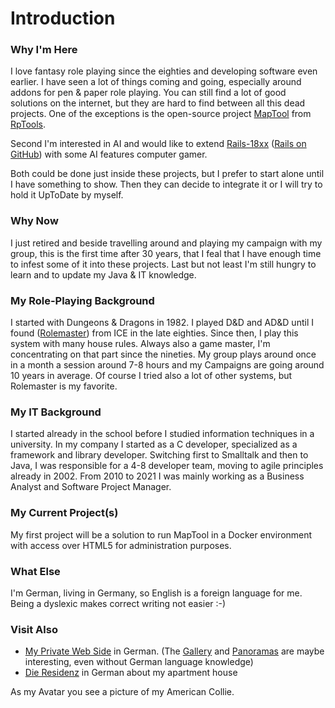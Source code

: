 # Introduction

### Why I'm Here
I love fantasy role playing since the eighties and developing software even earlier. I have seen a lot of things coming and going, especially around addons for pen & paper role playing. You can still find a lot of good solutions on the internet, but they are hard to find between all this dead projects. One of the exceptions is the open-source project [MapTool](https://www.rptools.net/toolbox/maptool/) from [RpTools](https://www.rptools.net/).

Second I'm interested in AI and would like to extend [Rails-18xx](https://sourceforge.net/projects/rails/) ([Rails on GitHub](https://github.com/Rails-18xx/)) with some AI features computer gamer.

Both could be done just inside these projects, but I prefer to start alone until I have something to show. Then they can decide to integrate it or I will try to hold it UpToDate by myself.


### Why Now
I just retired and beside travelling around and playing my campaign with my group, this is the first time after 30 years, that I feal that I have enough time to infest some of it into these projects. Last but not least I'm still hungry to learn and to update my Java & IT knowledge. 

### My Role-Playing Background
I started with Dungeons & Dragons in 1982. I played D&D and AD&D until I found ([Rolemaster](https://de.wikipedia.org/wiki/Rolemaster)) from ICE in the late eighties. Since then, I play this system with many house rules. Always also a game master, I'm concentrating on that part since the nineties. My group plays around once in a month a session around 7-8 hours and my Campaigns are going around 10 years in average. Of course I tried also a lot of other systems, but Rolemaster is my favorite.

### My IT Background
I started already in the school before I studied information techniques in a university. In my company I started as a C developer, specialized as a framework and library developer.
Switching first to Smalltalk and then to Java, I was responsible for a 4-8 developer team, moving to agile principles already in 2002. From 2010 to 2021 I was mainly working as a Business Analyst and Software Project Manager. 

### My Current Project(s)
My first project will be a solution to run MapTool in a Docker environment with access over HTML5 for administration purposes.

### What Else
I'm German, living in Germany, so English is a foreign language for me. Being a dyslexic makes correct writing not easier :-)

### Visit Also
- [My Private Web Side](https://rainer-muetze.de/) in German. (The [Gallery](https://gallery.rainer-muetze.de/) and [Panoramas](https://rainer-muetze.de/panoramen/) are maybe interesting, even without German language knowledge)
- [Die Residenz](https://die-residenz.de/) in German about my apartment house

As my Avatar you see a picture of my American Collie.

<!--
**Snarfbur/Snarfbur** is a ✨ _special_ ✨ repository because its `README.md` (this file) appears on your GitHub profile.

Here are some ideas to get you started:

- 🔭 I’m currently working on ...
- 🌱 I’m currently learning ...
- 👯 I’m looking to collaborate on ...
- 🤔 I’m looking for help with ...
- 💬 Ask me about ...
- 📫 How to reach me: ...
- 😄 Pronouns: ...
- ⚡ Fun fact: ...
-->

